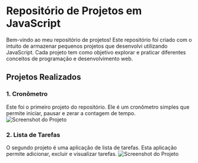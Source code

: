 # Repositório de Projetos em JavaScript

Bem-vindo ao meu repositório de projetos! Este repositório foi criado com o intuito de armazenar pequenos projetos que desenvolvi utilizando JavaScript. Cada projeto tem como objetivo explorar e praticar diferentes conceitos de programação e desenvolvimento web.

## Projetos Realizados

### 1. Cronômetro
Este foi o primeiro projeto do repositório. Ele é um cronômetro simples que permite iniciar, pausar e zerar a contagem de tempo.
![Screenshot do Projeto](assets/cronometro.png)

### 2. Lista de Tarefas
O segundo projeto é uma aplicação de lista de tarefas. Esta aplicação permite adicionar, excluir e visualizar tarefas.
![Screenshot do Projeto](tarefa.png)
